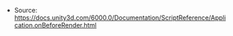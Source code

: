 * Source: https://docs.unity3d.com/6000.0/Documentation/ScriptReference/Application.onBeforeRender.html


